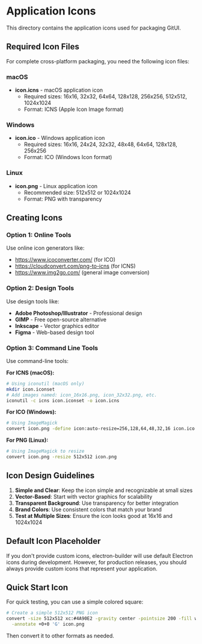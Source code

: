 # Application Icons

This directory contains the application icons used for packaging GitUI.

## Required Icon Files

For complete cross-platform packaging, you need the following icon files:

### macOS
- **icon.icns** - macOS application icon
  - Required sizes: 16x16, 32x32, 64x64, 128x128, 256x256, 512x512, 1024x1024
  - Format: ICNS (Apple Icon Image format)

### Windows
- **icon.ico** - Windows application icon
  - Required sizes: 16x16, 24x24, 32x32, 48x48, 64x64, 128x128, 256x256
  - Format: ICO (Windows Icon format)

### Linux
- **icon.png** - Linux application icon
  - Recommended size: 512x512 or 1024x1024
  - Format: PNG with transparency

## Creating Icons

### Option 1: Online Tools
Use online icon generators like:
- https://www.icoconverter.com/ (for ICO)
- https://cloudconvert.com/png-to-icns (for ICNS)
- https://www.img2go.com/ (general image conversion)

### Option 2: Design Tools
Use design tools like:
- **Adobe Photoshop/Illustrator** - Professional design
- **GIMP** - Free open-source alternative
- **Inkscape** - Vector graphics editor
- **Figma** - Web-based design tool

### Option 3: Command Line Tools
Use command-line tools:

**For ICNS (macOS):**
```bash
# Using iconutil (macOS only)
mkdir icon.iconset
# Add images named: icon_16x16.png, icon_32x32.png, etc.
iconutil -c icns icon.iconset -o icon.icns
```

**For ICO (Windows):**
```bash
# Using ImageMagick
convert icon.png -define icon:auto-resize=256,128,64,48,32,16 icon.ico
```

**For PNG (Linux):**
```bash
# Using ImageMagick to resize
convert icon.png -resize 512x512 icon.png
```

## Icon Design Guidelines

1. **Simple and Clear**: Keep the icon simple and recognizable at small sizes
2. **Vector-Based**: Start with vector graphics for scalability
3. **Transparent Background**: Use transparency for better integration
4. **Brand Colors**: Use consistent colors that match your brand
5. **Test at Multiple Sizes**: Ensure the icon looks good at 16x16 and 1024x1024

## Default Icon Placeholder

If you don't provide custom icons, electron-builder will use default Electron icons during development. However, for production releases, you should always provide custom icons that represent your application.

## Quick Start Icon

For quick testing, you can use a simple colored square:

```bash
# Create a simple 512x512 PNG icon
convert -size 512x512 xc:#4A90E2 -gravity center -pointsize 200 -fill white \
  -annotate +0+0 'G' icon.png
```

Then convert it to other formats as needed.
